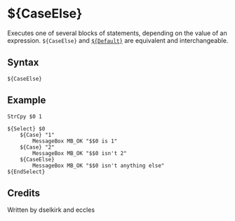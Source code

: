 # ${CaseElse}

Executes one of several blocks of statements, depending on the value of an expression. `${CaseElse}` and [`${Default}`][1] are equivalent and interchangeable.

## Syntax

    ${CaseElse}

## Example

    StrCpy $0 1

    ${Select} $0
        ${Case} "1"
            MessageBox MB_OK "$$0 is 1"
        ${Case} "2"
            MessageBox MB_OK "$$0 isn't 2"
        ${CaseElse}
            MessageBox MB_OK "$$0 isn't anything else"
    ${EndSelect}

## Credits

Written by dselkirk and eccles

[1]: Default.md
